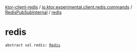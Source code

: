 [ktor-client-redis](../../index.md) / [io.ktor.experimental.client.redis.commands](../index.md) / [RedisPubSubInternal](index.md) / [redis](./redis.md)

# redis

`abstract val redis: `[`Redis`](../../io.ktor.experimental.client.redis/-redis/index.md)